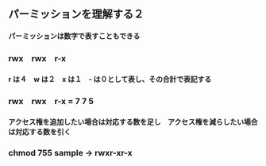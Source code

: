 ## パーミッションを理解する２
#### パーミッションは数字で表すこともできる
### rwx　rwx　r-x
#### r は４　w は２　x は１　- は０として表し、その合計で表記する
### rwx　rwx　r-x  =  7 7 5
#### アクセス権を追加したい場合は対応する数を足し　アクセス権を減らしたい場合は対応する数を引く
### chmod 755 sample  →   rwxr-xr-x
